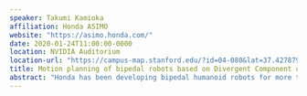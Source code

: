 ```yaml
---
speaker: Takumi Kamioka
affiliation: Honda ASIMO
website: "https://asimo.honda.com/"
date: 2020-01-24T11:00:00-0000
location: NVIDIA Auditorium
location-url: "https://campus-map.stanford.edu/?id=04-080&lat=37.42787956&lng=-122.17429865&zoom=17&srch=nvidia%20auditorium"
title: Motion planning of bipedal robots based on Divergent Component of Motion
abstract: "Honda has been developing bipedal humanoid robots for more than 30 years. As a part of the results, we showed several locomotion ability of humanoid robot such as robust walking, running, jumping and quadrupedal walking. A key concept of these abilities is divergent component of motion (DCM). DCM is a component of robot's center of gravity and must be controlled properly because of its divergent property. We derived it from eigenvalue decomposition, but equivalent values have proposed by other researchers independently. In this talk, I will give the definition and property of DCM and show its application methods for robot's locomotion."
---
```


